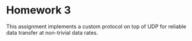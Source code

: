 # Homework 3
This assignment implements a custom protocol on top of UDP for reliable data transfer at non-trivial data rates.
